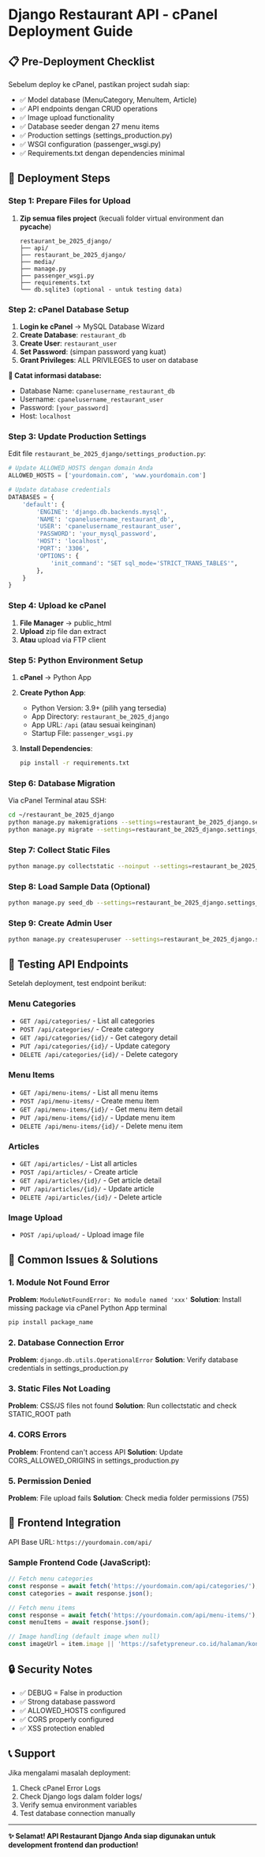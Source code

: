 # Django Restaurant API - cPanel Deployment Guide

## 📋 Pre-Deployment Checklist

Sebelum deploy ke cPanel, pastikan project sudah siap:

- ✅ Model database (MenuCategory, MenuItem, Article)
- ✅ API endpoints dengan CRUD operations
- ✅ Image upload functionality
- ✅ Database seeder dengan 27 menu items
- ✅ Production settings (settings_production.py)
- ✅ WSGI configuration (passenger_wsgi.py)
- ✅ Requirements.txt dengan dependencies minimal

## 🚀 Deployment Steps

### Step 1: Prepare Files for Upload

1. **Zip semua files project** (kecuali folder virtual environment dan __pycache__)
   ```
   restaurant_be_2025_django/
   ├── api/
   ├── restaurant_be_2025_django/
   ├── media/
   ├── manage.py
   ├── passenger_wsgi.py
   ├── requirements.txt
   └── db.sqlite3 (optional - untuk testing data)
   ```

### Step 2: cPanel Database Setup

1. **Login ke cPanel** → MySQL Database Wizard
2. **Create Database**: `restaurant_db`
3. **Create User**: `restaurant_user`
4. **Set Password**: (simpan password yang kuat)
5. **Grant Privileges**: ALL PRIVILEGES to user on database

**📝 Catat informasi database:**
- Database Name: `cpanelusername_restaurant_db`
- Username: `cpanelusername_restaurant_user`
- Password: `[your_password]`
- Host: `localhost`

### Step 3: Update Production Settings

Edit file `restaurant_be_2025_django/settings_production.py`:

```python
# Update ALLOWED_HOSTS dengan domain Anda
ALLOWED_HOSTS = ['yourdomain.com', 'www.yourdomain.com']

# Update database credentials
DATABASES = {
    'default': {
        'ENGINE': 'django.db.backends.mysql',
        'NAME': 'cpanelusername_restaurant_db',
        'USER': 'cpanelusername_restaurant_user',
        'PASSWORD': 'your_mysql_password',
        'HOST': 'localhost',
        'PORT': '3306',
        'OPTIONS': {
            'init_command': "SET sql_mode='STRICT_TRANS_TABLES'",
        },
    }
}
```

### Step 4: Upload ke cPanel

1. **File Manager** → public_html
2. **Upload** zip file dan extract
3. **Atau** upload via FTP client

### Step 5: Python Environment Setup

1. **cPanel** → Python App
2. **Create Python App**:
   - Python Version: 3.9+ (pilih yang tersedia)
   - App Directory: `restaurant_be_2025_django`
   - App URL: `/api` (atau sesuai keinginan)
   - Startup File: `passenger_wsgi.py`

3. **Install Dependencies**:
   ```bash
   pip install -r requirements.txt
   ```

### Step 6: Database Migration

Via cPanel Terminal atau SSH:

```bash
cd ~/restaurant_be_2025_django
python manage.py makemigrations --settings=restaurant_be_2025_django.settings_production
python manage.py migrate --settings=restaurant_be_2025_django.settings_production
```

### Step 7: Collect Static Files

```bash
python manage.py collectstatic --noinput --settings=restaurant_be_2025_django.settings_production
```

### Step 8: Load Sample Data (Optional)

```bash
python manage.py seed_db --settings=restaurant_be_2025_django.settings_production
```

### Step 9: Create Admin User

```bash
python manage.py createsuperuser --settings=restaurant_be_2025_django.settings_production
```

## 🧪 Testing API Endpoints

Setelah deployment, test endpoint berikut:

### Menu Categories
- `GET /api/categories/` - List all categories
- `POST /api/categories/` - Create category
- `GET /api/categories/{id}/` - Get category detail
- `PUT /api/categories/{id}/` - Update category
- `DELETE /api/categories/{id}/` - Delete category

### Menu Items
- `GET /api/menu-items/` - List all menu items
- `POST /api/menu-items/` - Create menu item
- `GET /api/menu-items/{id}/` - Get menu item detail
- `PUT /api/menu-items/{id}/` - Update menu item
- `DELETE /api/menu-items/{id}/` - Delete menu item

### Articles
- `GET /api/articles/` - List all articles
- `POST /api/articles/` - Create article
- `GET /api/articles/{id}/` - Get article detail
- `PUT /api/articles/{id}/` - Update article
- `DELETE /api/articles/{id}/` - Delete article

### Image Upload
- `POST /api/upload/` - Upload image file

## 🔧 Common Issues & Solutions

### 1. Module Not Found Error
**Problem**: `ModuleNotFoundError: No module named 'xxx'`
**Solution**: Install missing package via cPanel Python App terminal
```bash
pip install package_name
```

### 2. Database Connection Error
**Problem**: `django.db.utils.OperationalError`
**Solution**: Verify database credentials in settings_production.py

### 3. Static Files Not Loading
**Problem**: CSS/JS files not found
**Solution**: Run collectstatic and check STATIC_ROOT path

### 4. CORS Errors
**Problem**: Frontend can't access API
**Solution**: Update CORS_ALLOWED_ORIGINS in settings_production.py

### 5. Permission Denied
**Problem**: File upload fails
**Solution**: Check media folder permissions (755)

## 📱 Frontend Integration

API Base URL: `https://yourdomain.com/api/`

### Sample Frontend Code (JavaScript):

```javascript
// Fetch menu categories
const response = await fetch('https://yourdomain.com/api/categories/');
const categories = await response.json();

// Fetch menu items
const response = await fetch('https://yourdomain.com/api/menu-items/');
const menuItems = await response.json();

// Image handling (default image when null)
const imageUrl = item.image || 'https://safetypreneur.co.id/halaman/kontak-tengah';
```

## 🔒 Security Notes

- ✅ DEBUG = False in production
- ✅ Strong database password
- ✅ ALLOWED_HOSTS configured
- ✅ CORS properly configured
- ✅ XSS protection enabled

## 📞 Support

Jika mengalami masalah deployment:
1. Check cPanel Error Logs
2. Check Django logs dalam folder logs/
3. Verify semua environment variables
4. Test database connection manually

---

**✨ Selamat! API Restaurant Django Anda siap digunakan untuk development frontend dan production!**
